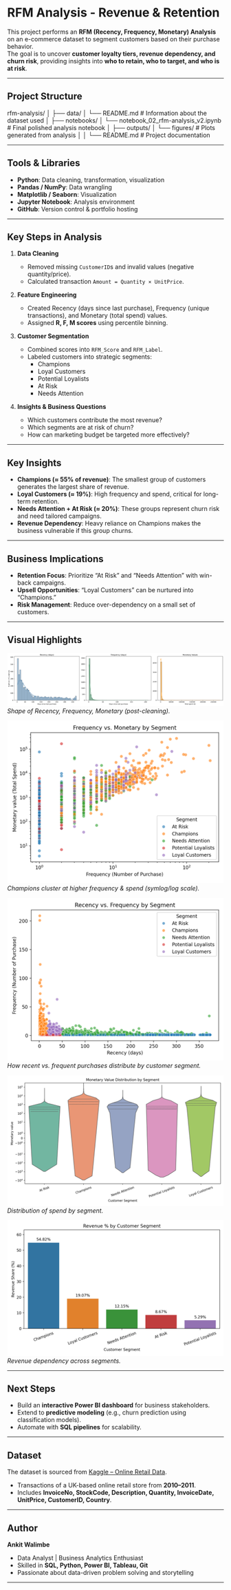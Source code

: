 # RFM Analysis - Revenue & Retention

This project performs an **RFM (Recency, Frequency, Monetary) Analysis** on an e-commerce dataset to segment customers based on their purchase behavior.  
The goal is to uncover **customer loyalty tiers, revenue dependency, and churn risk**, providing insights into **who to retain, who to target, and who is at risk**.

---

## Project Structure

rfm-analysis/
│
├── data/
│ └── README.md # Information about the dataset used
│
├── notebooks/
│ └── notebook_02_rfm-analysis_v2.ipynb # Final polished analysis notebook
│
├── outputs/
│ └── figures/ # Plots generated from analysis
│
│
└── README.md # Project documentation

---

## Tools & Libraries
- **Python**: Data cleaning, transformation, visualization  
- **Pandas / NumPy**: Data wrangling  
- **Matplotlib / Seaborn**: Visualization  
- **Jupyter Notebook**: Analysis environment  
- **GitHub**: Version control & portfolio hosting  

---

## Key Steps in Analysis
1. **Data Cleaning**
   - Removed missing `CustomerID`s and invalid values (negative quantity/price).
   - Calculated transaction `Amount = Quantity × UnitPrice`.

2. **Feature Engineering**
   - Created Recency (days since last purchase), Frequency (unique transactions), and Monetary (total spend) values.
   - Assigned **R, F, M scores** using percentile binning.

3. **Customer Segmentation**
   - Combined scores into `RFM_Score` and `RFM_Label`.
   - Labeled customers into strategic segments:
     - Champions
     - Loyal Customers
     - Potential Loyalists
     - At Risk
     - Needs Attention

4. **Insights & Business Questions**
   - Which customers contribute the most revenue?
   - Which segments are at risk of churn?
   - How can marketing budget be targeted more effectively?

---

## Key Insights
- **Champions (≈ 55% of revenue)**: The smallest group of customers generates the largest share of revenue.  
- **Loyal Customers (≈ 19%)**: High frequency and spend, critical for long-term retention.  
- **Needs Attention + At Risk (≈ 20%)**: These groups represent churn risk and need tailored campaigns.  
- **Revenue Dependency**: Heavy reliance on Champions makes the business vulnerable if this group churns.

---

## Business Implications
- **Retention Focus**: Prioritize “At Risk” and “Needs Attention” with win-back campaigns.  
- **Upsell Opportunities**: “Loyal Customers” can be nurtured into “Champions.”  
- **Risk Management**: Reduce over-dependency on a small set of customers.  

---

## Visual Highlights
![RFM Distributions](outputs/figures/rfm_distribution.png)  
*Shape of Recency, Frequency, Monetary (post-cleaning).*

![F vs M Scatter (by Segment)](outputs/figures/freq_v_monetary_scatter.png)  
*Champions cluster at higher frequency & spend (symlog/log scale).*

![Recency vs Frequency](outputs/figures/recency_v_freq_scatter.png)  
*How recent vs. frequent purchases distribute by customer segment.*

![Monetary by Segment](outputs/figures/monetary_value_distribution.png)  
*Distribution of spend by segment.*

![Revenue Share by Segment](outputs/figures/revenue_share_per_customer.png)  
*Revenue dependency across segments.*

---

## Next Steps
- Build an **interactive Power BI dashboard** for business stakeholders.  
- Extend to **predictive modeling** (e.g., churn prediction using classification models).  
- Automate with **SQL pipelines** for scalability.  

---

## Dataset
The dataset is sourced from [Kaggle – Online Retail Data](https://www.kaggle.com/datasets/carrie1/ecommerce-data).  
- Transactions of a UK-based online retail store from **2010–2011**.  
- Includes **InvoiceNo, StockCode, Description, Quantity, InvoiceDate, UnitPrice, CustomerID, Country**.  

---

## Author
**Ankit Walimbe**  
- Data Analyst | Business Analytics Enthusiast  
- Skilled in **SQL, Python, Power BI, Tableau, Git**  
- Passionate about data-driven problem solving and storytelling  

---
